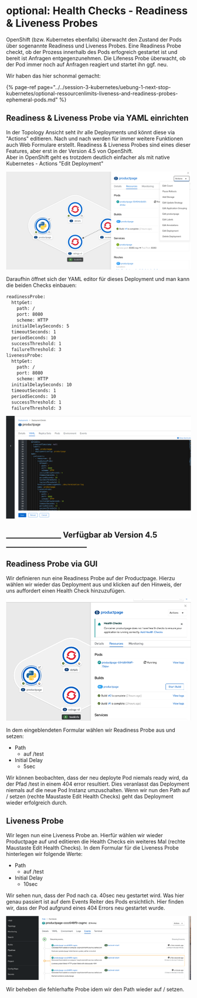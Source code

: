# optional: Health Checks - Readiness & Liveness Probes

OpenShift \(bzw. Kubernetes ebenfalls\) überwacht den Zustand der Pods über sogenannte Readiness und Liveness Probes. Eine Readiness Probe checkt, ob der Prozess innerhalb des Pods erfogreich gestartet ist und bereit ist Anfragen entgegenzunehmen. Die Lifeness Probe überwacht, ob der Pod immer noch auf Anfragen reagiert und startet ihn ggf. neu.

Wir haben das hier schonmal gemacht:

{% page-ref page="../../session-3-kubernetes/uebung-1-next-stop-kubernetes/optional-ressourcenlimits-liveness-and-readiness-probes-ephemeral-pods.md" %}

## Readiness & Liveness Probe via YAML einrichten

In der Topology Ansicht seht ihr alle Deployments und könnt diese via "Actions" editieren. Nach und nach werden für immer weitere Funktionen auch Web Formulare erstellt. Readiness & Liveness Probes sind eines dieser Features, aber erst in der Version 4.5 von OpenShift.  
Aber in OpenShift geht es trotzdem deutlich einfacher als mit native Kubernetes - Actions "Edit Deployment"

![](../../../.gitbook/assets/image%20%2876%29.png)

Daraufhin öffnet sich der YAML editor für dieses Deployment und man kann die beiden Checks einbauen:

```text
readinessProbe:
  httpGet:
    path: /
    port: 8080
    scheme: HTTP
  initialDelaySeconds: 5
  timeoutSeconds: 1
  periodSeconds: 10
  successThreshold: 1
  failureThreshold: 3
livenessProbe:
  httpGet:
    path: /
    port: 8080
    scheme: HTTP
  initialDelaySeconds: 10
  timeoutSeconds: 1
  periodSeconds: 10
  successThreshold: 1
  failureThreshold: 3
```

![](../../../.gitbook/assets/image%20%2878%29.png)

## \_\_\_\_\_\_\_\_\_\_\_\_\_\_\_ Verfügbar ab Version 4.5 \_\_\_\_\_\_\_\_\_\_\_\_\_\_\_\_\_\_\_\_\_\_

## Readiness Probe via GUI

Wir definieren nun eine Readiness Probe auf der Productpage. Hierzu wählen wir wieder das Deployment aus und klicken auf den Hinweis, der uns auffordert einen Health Check hinzuzufügen.

![](../../../.gitbook/assets/screenshot-2020-09-14-at-17.45.33.png)

In dem eingeblendeten Formular wählen wir Readiness Probe aus und setzen:

* Path
  * auf /test
* Initial Delay
  * 5sec

Wir können beobachten, dass der neu deployte Pod niemals ready wird, da der Pfad /test in einem 404 error resultiert. Dies veranlasst das Deployment niemals auf die neue Pod Instanz umzuschalten. Wenn wir nun den Path auf / setzen \(rechte Maustaste Edit Health Checks\) geht das Deployment wieder erfolgreich durch.

## Liveness Probe

Wir legen nun eine Liveness Probe an. Hierfür wählen wir wieder Productpage auf und editieren die Health Checks ein weiteres Mal \(rechte Maustaste Edit Health Checks\). In dem Formular für die Liveness Probe hinterlegen wir folgende Werte:

* Path
  * auf /test
* Initial Delay
  * 10sec

Wir sehen nun, dass der Pod nach ca. 40sec neu gestartet wird. Was hier genau passiert ist auf dem Events Reiter des Pods ersichtlich. Hier finden wir, dass der Pod aufgrund eines 404 Errors neu gestartet wurde.

![](../../../.gitbook/assets/screenshot-2020-09-14-at-17.58.16.png)

Wir beheben die fehlerhafte Probe idem wir den Path wieder auf / setzen.

